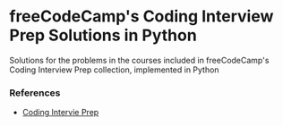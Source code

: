 <h1>freeCodeCamp's Coding Interview Prep Solutions in Python</h1>

<p>Solutions for the problems in the courses included in freeCodeCamp's Coding Interview Prep collection, implemented in Python</p>

<h3>References</h3>
<ul>
  <li><a href="https://www.freecodecamp.org/learn/coding-interview-prep/">
    Coding Intervie Prep
  </a></li>
</ul>

